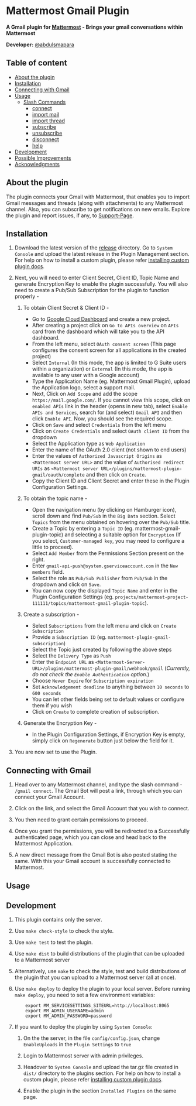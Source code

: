 # Mattermost Gmail Plugin
**A Gmail plugin for [Mattermost](https://mattermost.com) - Brings your gmail conversations within Mattermost**

**Developer:** [@abdulsmapara](https://github.com/abdulsmapara)

## Table of content
- [About the plugin](#about-the-plugin)
- [Installation](#installation)
- [Connecting with Gmail](#connecting-with-gmail)
- [Usage](#usage)
	* [Slash Commands](#slash-commands)
		+ [connect](#connect)
		+ [import mail](#import-mail)
		+ [import thread](#import-thread)
		+ [subscribe](#subscribe)
		+ [unsubscribe](#unsubscribe)
		+ [disconnect](#disconnect)
		+ [help](#help)
- [Development](#development)
- [Possible Improvements](#possible-improvements)
- [Acknowledgments](#acknowledgments)

## About the plugin
The plugin connects your Gmail with Mattermost, that enables you to import Gmail messages and threads (along with attachments) to any Mattermost channel. Also, you can subscribe to get notifications on new emails. Explore the plugin and report issues, if any, to [Support-Page](https://github.com/abdulsmapara/mattermost-plugin-gmail/issues).

## Installation
1. Download the latest version of the [release](https://github.com/abdulsmapara/mattermost-plugin-gmail/releases) directory. Go to `System Console` and upload the latest release in the Plugin Management section. For help on how to install a custom plugin, please refer [installing custom plugin docs](https://docs.mattermost.com/administration/plugins.html#custom-plugins).

1. Next, you will need to enter Client Secret, Client ID, Topic Name and generate Encryption Key to enable the plugin successfully. You will also need to create a Pub/Sub Subscription for the plugin to function properly -

	1. To obtain Client Secret & Client ID -
		* Go to [Google Cloud Dashboard](https://console.cloud.google.com/home/dashboard) and create a new project.
		* After creating a project click on `Go to APIs overview` on `APIs` card from the dashboard which will take you to the API dashboard.
		* From the left menu, select `OAuth consent screen` (This page configures the consent screen for all applications in the created project)
		* Select `Internal` (In this mode, the app is limited to G Suite users within a organization) or `External` (In this mode, the app is available to any user with a Google account)
		* Type the Application Name (eg. Mattermost Gmail Plugin), upload the Application logo, select a support mail.
		* Next, Click on `Add Scope` and add the scope `https://mail.google.com/`. If you cannot view this scope, click on `enabled APIs` link in the header (opens in new tab), select `Enable APIs and Services`, search for (and select) `Gmail API` and then click `Enable API`. Now, you should see the required scope.
		* Click on `Save` and select `Credentials` from the left menu
		* Click on `Create Credentials` and select `OAuth client ID` from the dropdown
		* Select the Application type as `Web Application`
		* Enter the name of the OAuth 2.0 client (not shown to end users)
		* Enter the values of `Authorized Javascript Origins` as `<Mattermost server URL>` and the value of `Authorised redirect URIs` as `<Mattermost server URL>/plugins/mattermost-plugin-gmail/oauth/complete` and then click on `Create`.
		* Copy the Client ID and Client Secret and enter these in the Plugin Configuration Settings.

	2. To obtain the topic name -
		* Open the navigation menu (by clicking on Hamburger icon), scroll down and find `Pub/Sub` in the `Big Data` section. Select `Topics` from the menu obtained on hovering over the `Pub/Sub` title.
		* Create a Topic by entering a `Topic ID` (eg. mattermost-gmail-plugin-topic) and selecting a suitable option for `Encryption` (If you select, `Customer-managed key`, you may need to configure a little to proceed).
		* Select `Add Member` from the Permissions Section present on the right.
		* Enter `gmail-api-push@system.gserviceaccount.com` in the `New members` field.
		* Select the role as `Pub/Sub Publisher` from `Pub/Sub` in the dropdown and click on `Save`.
		* You can now copy the displayed `Topic Name` and enter in the Plugin Configuration Settings (eg. `projects/mattermost-project-111111/topics/mattermost-gmail-plugin-topic`).

	3. Create a subscription -
		* Select `Subscriptions` from the left menu and click on `Create Subscription`
		* Provide a `Subscription ID` (eg. `mattermost-plugin-gmail-subscription`)
		* Select the Topic just created by following the above steps
		* Select the `Delivery Type` as `Push`
		* Enter the `Endpoint URL` as `<Mattermost-Server-URL>/plugins/mattermost-plugin-gmail/webhook/gmail` (_Currently, do not check the `Enable Authentication` option._)
		* Choose `Never Expire` for `Subscription expiration`
		* Set `Acknowledgement deadline` to anything between `10 seconds` to `600 seconds`
		* You can let other fields being set to default values or configure them if you wish
		* Click on `Create` to complete creation of subscription.

	4. Generate the Encryption Key -
		* In the Plugin Configuration Settings, if Encryption Key is empty, simply click on `Regenerate` button just below the field for it.

1. You are now set to use the Plugin.

## Connecting with Gmail

1. Head over to any Mattermost channel, and type the slash command - `/gmail connect`. The Gmail Bot will post a link, through which you can connect your Gmail Account.

2. Click on the link, and select the Gmail Account that you wish to connect.

3. You then need to grant certain permissions to proceed.

4. Once you grant the permissions, you will be redirected to a Successfully authenticated page, which you can close and head back to the Mattermost Application.

5. A new direct message from the Gmail Bot is also posted stating the same. With this your Gmail account is successfully connected to Mattermost.

## Usage

## Development

1. This plugin contains only the server.

2. Use `make check-style` to check the style.

3. Use `make test` to test the plugin.

4. Use `make dist` to build distributions of the plugin that can be uploaded to a Mattermost server

5. Alternatively, use `make` to check the style, test and build distributions of the plugin that you can upload to a Mattermost server (all at once).

6. Use `make deploy` to deploy the plugin to your local server. Before running `make deploy`, you need to set a few environment variables:
	```
		export MM_SERVICESETTINGS_SITEURL=http://localhost:8065
		export MM_ADMIN_USERNAME=admin
		export MM_ADMIN_PASSWORD=password
	```

7. If you want to deploy the plugin by using `System Console`:
	
	1. On the the server, in the file `config/config.json`, change `EnableUploads` in the `Plugin Settings` to `true`

	1. Login to Mattermost server with admin privileges.

	1. Headover to `System Console` and upload the tar.gz file created in `dist/` directory to the plugins section.
	For help on how to install a custom plugin, please refer [installing custom plugin docs](https://docs.mattermost.com/administration/plugins.html#custom-plugins).

	1. Enable the plugin in the section `Installed Plugins` on the same page.
